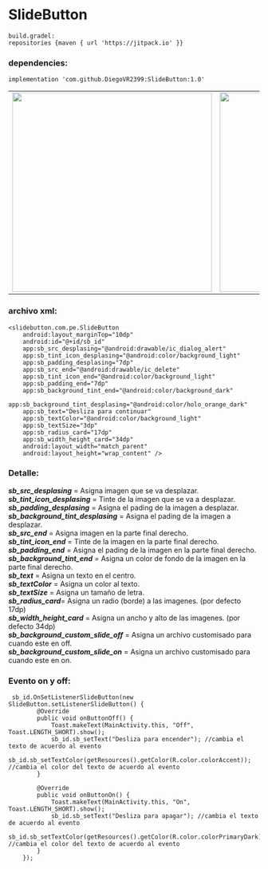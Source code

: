 # SlideButton

    build.gradel:
    repositories {maven { url 'https://jitpack.io' }}
   
### dependencies:
    implementation 'com.github.DiegoVR2399:SlideButton:1.0'
    
<table width="100%" border="0" cellpadding="2">
    <tr>
        <td>
            <img height="400" src="https://i.imgur.com/V4dLw61.jpg?1" />
        </td>
        <td>
            <img height="400" src="https://i.imgur.com/RduuchE.jpg?1" />
        </td>
    </tr>
<table>
    
### archivo xml:
    <slidebutton.com.pe.SlideButton
        android:layout_marginTop="10dp"
        android:id="@+id/sb_id"
        app:sb_src_desplasing="@android:drawable/ic_dialog_alert"
        app:sb_tint_icon_desplasing="@android:color/background_light"
        app:sb_padding_desplasing="7dp"
        app:sb_src_end="@android:drawable/ic_delete"
        app:sb_tint_icon_end="@android:color/background_light"
        app:sb_padding_end="7dp"
        app:sb_background_tint_end="@android:color/background_dark"
        app:sb_background_tint_desplasing="@android:color/holo_orange_dark"
        app:sb_text="Desliza para continuar"
        app:sb_textColor="@android:color/background_light"
        app:sb_textSize="3dp"
        app:sb_radius_card="17dp"
        app:sb_width_height_card="34dp"
        android:layout_width="match_parent"
        android:layout_height="wrap_content" />
### Detalle:
   ***sb_src_desplasing*** = Asigna imagen que se va desplazar.<br>
   ***sb_tint_icon_desplasing*** = Tinte de la imagen que se va a desplazar.<br>
   ***sb_padding_desplasing*** = Asigna el pading de la imagen a desplazar.<br>
   ***sb_background_tint_desplasing*** = Asigna el pading de la imagen a desplazar.<br>
   ***sb_src_end*** = Asigna imagen en la parte final derecho.<br>
   ***sb_tint_icon_end*** = Tinte de la imagen en la parte final derecho.<br>
   ***sb_padding_end*** = Asigna el pading de la imagen en la parte final derecho.<br>
   ***sb_background_tint_end*** = Asigna un color de fondo de la imagen en la parte final derecho.<br>
   ***sb_text*** = Asigna un texto en el centro.<br>
   ***sb_textColor*** = Asigna un color al texto.<br>
   ***sb_textSize*** = Asigna un tamaño de letra.<br>
   ***sb_radius_card***= Asigna un radio (borde) a las imagenes. (por defecto 17dp)<br>
   ***sb_width_height_card*** = Asigna un ancho y alto de las imagenes. (por defecto 34dp)<br>
   ***sb_background_custom_slide_off*** = Asigna un archivo customisado para cuando este en off.<br>
   ***sb_background_custom_slide_on*** = Asigna un archivo customisado para cuando este en on.

### Evento on y off:

     sb_id.OnSetListenerSlideButton(new SlideButton.setListenerSlideButton() {
            @Override
            public void onButtonOff() {
                Toast.makeText(MainActivity.this, "Off", Toast.LENGTH_SHORT).show();
                sb_id.sb_setText("Desliza para encender"); //cambia el texto de acuerdo al evento
                sb_id.sb_setTextColor(getResources().getColor(R.color.colorAccent)); //cambia el color del texto de acuerdo al evento
            }

            @Override
            public void onButtonOn() {
                Toast.makeText(MainActivity.this, "On", Toast.LENGTH_SHORT).show();
                sb_id.sb_setText("Desliza para apagar"); //cambia el texto de acuerdo al evento
                sb_id.sb_setTextColor(getResources().getColor(R.color.colorPrimaryDark)); //cambia el color del texto de acuerdo al evento
            }
        });

